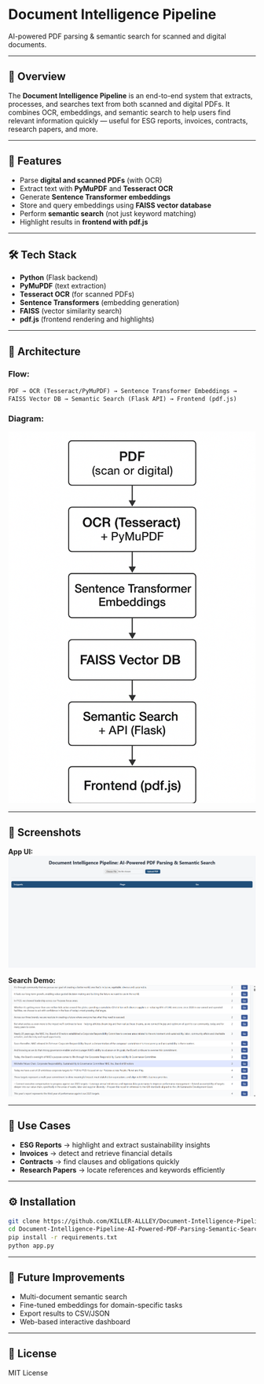 # Document Intelligence Pipeline

AI-powered PDF parsing & semantic search for scanned and digital documents.

---

## 📖 Overview

The **Document Intelligence Pipeline** is an end-to-end system that extracts, processes, and searches text from both scanned and digital PDFs. It combines OCR, embeddings, and semantic search to help users find relevant information quickly — useful for ESG reports, invoices, contracts, research papers, and more.

---

## 🚀 Features

* Parse **digital and scanned PDFs** (with OCR)
* Extract text with **PyMuPDF** and **Tesseract OCR**
* Generate **Sentence Transformer embeddings**
* Store and query embeddings using **FAISS vector database**
* Perform **semantic search** (not just keyword matching)
* Highlight results in **frontend with pdf.js**

---

## 🛠️ Tech Stack

* **Python** (Flask backend)
* **PyMuPDF** (text extraction)
* **Tesseract OCR** (for scanned PDFs)
* **Sentence Transformers** (embedding generation)
* **FAISS** (vector similarity search)
* **pdf.js** (frontend rendering and highlights)

---

## 🔎 Architecture

### Flow:

```
PDF → OCR (Tesseract/PyMuPDF) → Sentence Transformer Embeddings →
FAISS Vector DB → Semantic Search (Flask API) → Frontend (pdf.js)
```

### Diagram:

![Architecture](images/architecture.png)

---

## 📸 Screenshots

**App UI:**
![App UI](images/ui.png)

**Search Demo:**
![Search Demo](images/search_demo.png)

---

## 🎯 Use Cases

* **ESG Reports** → highlight and extract sustainability insights
* **Invoices** → detect and retrieve financial details
* **Contracts** → find clauses and obligations quickly
* **Research Papers** → locate references and keywords efficiently

---

## ⚙️ Installation

```bash
git clone https://github.com/KILLER-ALLLEY/Document-Intelligence-Pipeline-AI-Powered-PDF-Parsing-Semantic-Search.git
cd Document-Intelligence-Pipeline-AI-Powered-PDF-Parsing-Semantic-Search.git
pip install -r requirements.txt
python app.py
```

---

## 🔮 Future Improvements

* Multi-document semantic search
* Fine-tuned embeddings for domain-specific tasks
* Export results to CSV/JSON
* Web-based interactive dashboard

---

## 📜 License

MIT License
